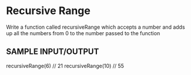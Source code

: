 # Recursive Range

Write a function called recursiveRange which accepts a number and adds up all the numbers from 0 to the number passed to the function

## SAMPLE INPUT/OUTPUT

recursiveRange(6) // 21
recursiveRange(10) // 55
